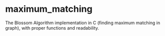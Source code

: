# maximum_matching
The Blossom Algorithm implementation in C (finding maximum matching in graph), with proper functions and readability. 
